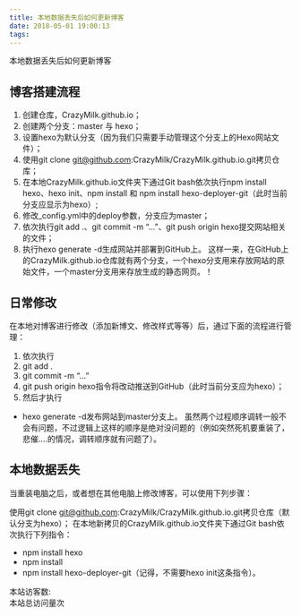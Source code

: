 ```yaml
---
title: 本地数据丢失后如何更新博客
date: 2018-05-01 19:00:13
tags:
---
```

本地数据丢失后如何更新博客
<!-- more -->

## 博客搭建流程
1. 创建仓库，CrazyMilk.github.io；
1. 创建两个分支：master 与 hexo；
1. 设置hexo为默认分支（因为我们只需要手动管理这个分支上的Hexo网站文件）；
1. 使用git clone git@github.com:CrazyMilk/CrazyMilk.github.io.git拷贝仓库；
1. 在本地CrazyMilk.github.io文件夹下通过Git bash依次执行npm install hexo、hexo init、npm install 和 npm install hexo-deployer-git（此时当前分支应显示为hexo）;
1. 修改_config.yml中的deploy参数，分支应为master；
1. 依次执行git add .、git commit -m “…”、git push origin hexo提交网站相关的文件；
1. 执行hexo generate -d生成网站并部署到GitHub上。
这样一来，在GitHub上的CrazyMilk.github.io仓库就有两个分支，一个hexo分支用来存放网站的原始文件，一个master分支用来存放生成的静态网页。！


## 日常修改
在本地对博客进行修改（添加新博文、修改样式等等）后，通过下面的流程进行管理：

1. 依次执行
  1. git add .
  1. git commit -m “…”
  1. git push origin hexo指令将改动推送到GitHub（此时当前分支应为hexo）；
1. 然后才执行
  * hexo generate -d发布网站到master分支上。
虽然两个过程顺序调转一般不会有问题，不过逻辑上这样的顺序是绝对没问题的（例如突然死机要重装了，悲催….的情况，调转顺序就有问题了）。


## 本地数据丢失
当重装电脑之后，或者想在其他电脑上修改博客，可以使用下列步骤：

使用git clone git@github.com:CrazyMilk/CrazyMilk.github.io.git拷贝仓库（默认分支为hexo）；
在本地新拷贝的CrazyMilk.github.io文件夹下通过Git bash依次执行下列指令：
* npm install hexo
* npm install
* npm install hexo-deployer-git（记得，不需要hexo init这条指令）。

<!-- 统计访问该博客次数 -->
<div class="powered-by">
<i class="fa fa-user-md"></i><span id="busuanzi_container_site_uv">
  本站访客数:<span id="busuanzi_value_site_uv"></span>
</span>
</div>

<!-- 统计访问该博客总次数 -->
<span id="busuanzi_container_site_pv">
    本站总访问量<span id="busuanzi_value_site_pv"></span>次
</span>